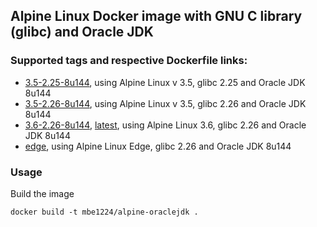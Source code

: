 ## Alpine Linux Docker image with GNU C library (glibc) and Oracle JDK

### Supported tags and respective Dockerfile links:

* [3.5-2.25-8u144], using Alpine Linux v 3.5, glibc 2.25 and Oracle JDK 8u144
* [3.5-2.26-8u144], using Alpine Linux v 3.5, glibc 2.26 and Oracle JDK 8u144
* [3.6-2.26-8u144], [latest], using Alpine Linux 3.6, glibc 2.26 and Oracle JDK 8u144
* [edge], using Alpine Linux Edge, glibc 2.26 and Oracle JDK 8u144

### Usage

Build the image
```shell
docker build -t mbe1224/alpine-oraclejdk .
```

   [3.5-2.25-8u144]: <https://github.com/MihaiBogdanEugen/alpine-oraclejdk/blob/3.5-2.25-8u144/Dockerfile>
   [3.5-2.26-8u144]: <https://github.com/MihaiBogdanEugen/alpine-oraclejdk/blob/3.5-2.26-8u144/Dockerfile>
   [3.6-2.26-8u144]: <https://github.com/MihaiBogdanEugen/alpine-oraclejdk/blob/3.6-2.26-8u144/Dockerfile>
   [latest]: <https://github.com/MihaiBogdanEugen/alpine-oraclejdk/blob/master/Dockerfile>
   [edge]: <https://github.com/MihaiBogdanEugen/alpine-oraclejdk/blob/edge/Dockerfile>
